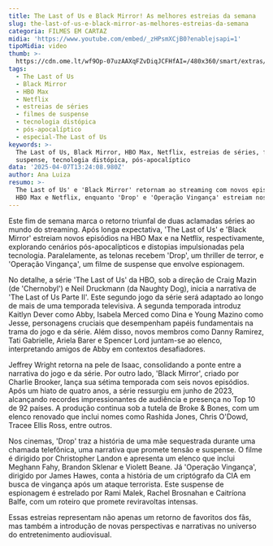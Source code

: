 ```yaml
---
title: The Last of Us e Black Mirror! As melhores estreias da semana
slug: the-last-of-us-e-black-mirror-as-melhores-estreias-da-semana
categoria: FILMES EM CARTAZ
midia: 'https://www.youtube.com/embed/_zHPsmXCjB0?enablejsapi=1'
tipoMidia: video
thumb: >-
  https://cdn.ome.lt/wf9Op-07uzAAXqFZvDiqJCFHfAI=/480x360/smart/extras/conteudos/lastofussegundatemporada.jpg
tags:
  - The Last of Us
  - Black Mirror
  - HBO Max
  - Netflix
  - estreias de séries
  - filmes de suspense
  - tecnologia distópica
  - pós-apocalíptico
  - especial-The Last of Us
keywords: >-
  The Last of Us, Black Mirror, HBO Max, Netflix, estreias de séries, filmes de
  suspense, tecnologia distópica, pós-apocalíptico
data: '2025-04-07T13:24:08.980Z'
author: Ana Luiza
resumo: >-
  The Last of Us' e 'Black Mirror' retornam ao streaming com novos episódios na
  HBO Max e Netflix, enquanto 'Drop' e 'Operação Vingança' estreiam nos cinemas.
---
```


Este fim de semana marca o retorno triunfal de duas aclamadas séries ao mundo do streaming. Após longa expectativa, 'The Last of Us' e 'Black Mirror' estreiam novos episódios na HBO Max e na Netflix, respectivamente, explorando cenários pós-apocalípticos e distopias impulsionadas pela tecnologia. Paralelamente, as telonas recebem 'Drop', um thriller de terror, e 'Operação Vingança', um filme de suspense que envolve espionagem.

No detalhe, a série 'The Last of Us' da HBO, sob a direção de Craig Mazin (de 'Chernobyl') e Neil Druckmann (da Naughty Dog), inicia a narrativa de 'The Last of Us Parte II'. Este segundo jogo da série será adaptado ao longo de mais de uma temporada televisiva. A segunda temporada introduz Kaitlyn Dever como Abby, Isabela Merced como Dina e Young Mazino como Jesse, personagens cruciais que desempenham papéis fundamentais na trama do jogo e da série. Além disso, novos membros como Danny Ramirez, Tati Gabrielle, Ariela Barer e Spencer Lord juntam-se ao elenco, interpretando amigos de Abby em contextos desafiadores.

Jeffrey Wright retorna na pele de Isaac, consolidando a ponte entre a narrativa do jogo e da série. Por outro lado, 'Black Mirror', criado por Charlie Brooker, lança sua sétima temporada com seis novos episódios. Após um hiato de quatro anos, a série ressurgiu em junho de 2023, alcançando recordes impressionantes de audiência e presença no Top 10 de 92 países. A produção continua sob a tutela de Broke & Bones, com um elenco renovado que inclui nomes como Rashida Jones, Chris O'Dowd, Tracee Ellis Ross, entre outros.

Nos cinemas, 'Drop' traz a história de uma mãe sequestrada durante uma chamada telefônica, uma narrativa que promete tensão e suspense. O filme é dirigido por Christopher Landon e apresenta um elenco que inclui Meghann Fahy, Brandon Sklenar e Violett Beane. Já 'Operação Vingança', dirigido por James Hawes, conta a história de um criptógrafo da CIA em busca de vingança após um ataque terrorista. Este suspense de espionagem é estrelado por Rami Malek, Rachel Brosnahan e Caitríona Balfe, com um roteiro que promete reviravoltas intensas.

Essas estreias representam não apenas um retorno de favoritos dos fãs, mas também a introdução de novas perspectivas e narrativas no universo do entretenimento audiovisual.
